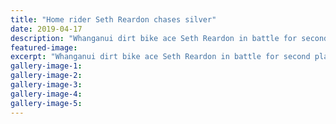 ```yaml
---
title: "Home rider Seth Reardon chases silver"
date: 2019-04-17
description: "Whanganui dirt bike ace Seth Reardon in battle for second place in NZ championships..."
featured-image: 
excerpt: "Whanganui dirt bike ace Seth Reardon in battle for second place in NZ championships."
gallery-image-1: 
gallery-image-2: 
gallery-image-3: 
gallery-image-4: 
gallery-image-5: 
---
```

